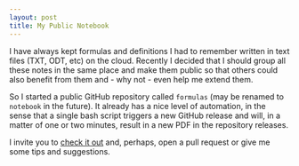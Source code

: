 ```yaml
---
layout: post
title: My Public Notebook
---
```


I have always kept formulas and definitions I had to remember written in text
files (TXT, ODT, etc) on the cloud. Recently I decided that I should group all
these notes in the same place and make them public so that others could also
benefit from them and - why not - even help me extend them.

So I started a public GitHub repository called ``formulas`` (may be renamed to
``notebook`` in the future). It already has a nice level of automation, in the
sense that a single bash script triggers a new GitHub release and will, in a
matter of one or two minutes, result in a new PDF in the repository releases.

I invite you to [check it out](https://github.com/mafagafogigante/formulas)
and, perhaps, open a pull request or give me some tips and suggestions.
